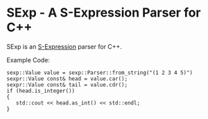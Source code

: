 SExp - A S-Expression Parser for C++
====================================

SExp is an [S-Expression](https://en.wikipedia.org/wiki/S-expression) parser for C++.

Example Code:

    sexp::Value value = sexp::Parser::from_string("(1 2 3 4 5)")
    sexpr::Value const& head = value.car();
    sexpr::Value const& tail = value.cdr();
    if (head.is_integer())
    {
       std::cout << head.as_int() << std::endl;
    }

